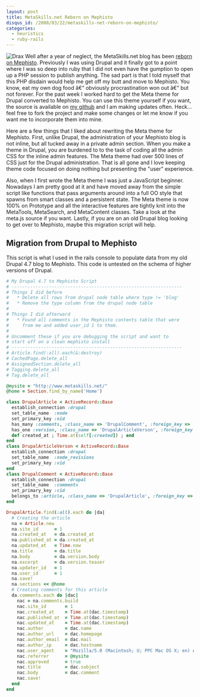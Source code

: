 ```yaml
--- 
layout: post
title: MetaSkills.net Reborn on Mephisto
disqus_id: /2008/03/22/metaskills-net-reborn-on-mephisto/
categories: 
  - heuristics
  - ruby-rails
---
```


<p><img src="/assets/drax.png" alt="Drax" class="floatr ml20" /> Well after a year of neglect, the MetaSkills.net blog has been <a href="/2008/03/22/metaskills-net-reborn-on-mephisto/">reborn on Mephisto</a>. Previously I was using Drupal and it finally got to a point where I was so deep into ruby that I did not even have the gumption to open up a PHP session to publish anything. The sad part is that I told myself that this PHP disdain would help me get off my butt and move to Mephisto. You know, eat my own dog food â€“ obviously procrastination won out â€“ but not forever. For the past week I worked hard to get the Meta theme for Drupal converted to Mephisto. You can use this theme yourself if you want, the source is available on <a href="http://github.com/metaskills/metatheme/tree/master">my github</a> and I am making updates often. Heck... feel free to fork the project and make some changes or let me know if you want me to incorporate them into mine.</p> 

<p>Here are a few things that I liked about rewriting the Meta theme for Mephisto. First, unlike Drupal, the administration of your Mephisto blog is not inline, but all tucked away in a private admin section. When you make a theme in Drupal, you are burdened to to the task of coding all the admin CSS for the inline admin features. The Meta theme had over 500 lines of CSS just for the Drupal administration. That is all gone and I love keeping theme code focused on doing nothing but presenting the "user" experience.</p>

<p>Also, when I first wrote the Meta theme I was just a JavaScript beginner. Nowadays I am pretty good at it and have moved away from the simple script like functions that pass arguments around into a full OO style that spawns from smart classes and a persistent state. The Meta theme is now 100% on Prototype and all the interactive features are tightly knit into the MetaTools, MetaSearch, and MetaContent classes. Take a look at the meta.js source if you want. Lastly, if you are on an old Drupal blog looking to get over to Mephisto, maybe this migration script will help.</p>


<h2>Migration from Drupal to Mephisto</h2>

<p>This script is what I used in the rails console to populate data from my old Drupal 4.7 blog to Mephisto. This code is untested on the schema of higher versions of Drupal.</p>

```ruby
# My Drupal 4.7 to Mephisto Script
# ----------------------------------------------------------------
# Things I did before
#   * Delete all rows from drupal node table where type != 'blog'
#   * Remove the type column from the drupal node table
# 
# Things I did afterward
#   * Found all comments in the Mephisto contents table that were 
#     from me and added user_id 1 to them.
# 
# Uncomment these if you are debugging the script and want to 
# start off on a clean mephisto install
# ----------------------------------------------------------------
# Article.find(:all).each(&:destroy)
# CachedPage.delete_all
# AssignedSection.delete_all
# Tagging.delete_all
# Tag.delete_all

@mysite = "http://www.metaskills.net/"
@home = Section.find_by_name('Home')

class DrupalArticle < ActiveRecord::Base
  establish_connection :drupal
  set_table_name  :node
  set_primary_key :nid
  has_many :comments, :class_name => 'DrupalComment', :foreign_key => 'nid'
  has_one :version, :class_name => 'DrupalArticleVerson', :foreign_key => 'nid'
  def created_at ; Time.at(self[:created]) ; end
end
class DrupalArticleVerson < ActiveRecord::Base
  establish_connection :drupal
  set_table_name  :node_revisions
  set_primary_key :vid
end
class DrupalComment < ActiveRecord::Base
  establish_connection :drupal
  set_table_name  :comments
  set_primary_key :cid
  belongs_to :article, :class_name => 'DrupalArticle', :foreign_key => 'nid'
end

DrupalArticle.find(:all).each do |da|
  # Creating the article
  na = Article.new
  na.site_id      = 1
  na.created_at   = da.created_at
  na.published_at = da.created_at
  na.updated_at   = Time.now
  na.title        = da.title
  na.body         = da.version.body
  na.excerpt      = da.version.teaser
  na.updater_id   = 1
  na.user_id      = 1
  na.save!
  na.sections << @home
  # Creating comments for this article
  da.comments.each do |dac|
    nac = na.comments.build
    nac.site_id       = 1
    nac.created_at    = Time.at(dac.timestamp)
    nac.published_at  = Time.at(dac.timestamp)
    nac.updated_at    = Time.at(dac.timestamp)
    nac.author        = dac.name
    nac.author_url    = dac.homepage
    nac.author_email  = dac.mail
    nac.author_ip     = dac.hostname
    nac.user_agent    = "Mozilla/5.0 (Macintosh; U; PPC Mac OS X; en) AppleWebKit/523.12.2 (KHTML, like Gecko) Version/3.0.4 Safari/523.12.2"
    nac.referrer      = @mysite
    nac.approved      = true
    nac.title         = dac.subject
    nac.body          = dac.comment
    nac.save!
  end
end
```

